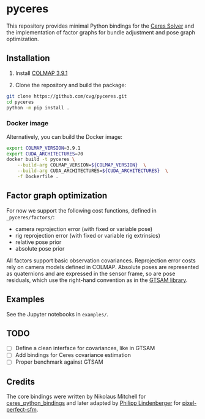 # pyceres

This repository provides minimal Python bindings for the [Ceres Solver](http://ceres-solver.org/) and the implementation of factor graphs for bundle adjustment and pose graph optimization.

## Installation

1. Install [COLMAP 3.9.1](https://colmap.github.io/)

2. Clone the repository and build the package:

```sh
git clone https://github.com/cvg/pyceres.git
cd pyceres
python -m pip install .
```

### Docker image

Alternatively, you can build the Docker image:

```sh
export COLMAP_VERSION=3.9.1
export CUDA_ARCHITECTURES=70
docker build -t pyceres \
    --build-arg COLMAP_VERSION=${COLMAP_VERSION}  \
    --build-arg CUDA_ARCHITECTURES=${CUDA_ARCHITECTURES}  \
    -f Dockerfile .
```

## Factor graph optimization

For now we support the following cost functions, defined in `_pyceres/factors/`:
- camera reprojection error (with fixed or variable pose)
- rig reprojection error (with fixed or variable rig extrinsics)
- relative pose prior
- absolute pose prior

All factors support basic observation covariances. Reprojection error costs rely on camera models defined in COLMAP. Absolute poses are represented as quaternions and are expressed in the sensor frame, so are pose residuals, which use the right-hand convention as in the [GTSAM library](https://github.com/borglab/gtsam).

## Examples
See the Jupyter notebooks in `examples/`.

## TODO
- [ ] Define a clean interface for covariances, like in GTSAM
- [ ] Add bindings for Ceres covariance estimation
- [ ] Proper benchmark against GTSAM

## Credits
The core bindings were written by Nikolaus Mitchell for [ceres_python_bindings](https://github.com/Edwinem/ceres_python_bindings) and later adapted by [Philipp Lindenberger](https://github.com/Phil26AT) for [pixel-perfect-sfm](https://github.com/cvg/pixel-perfect-sfm).
